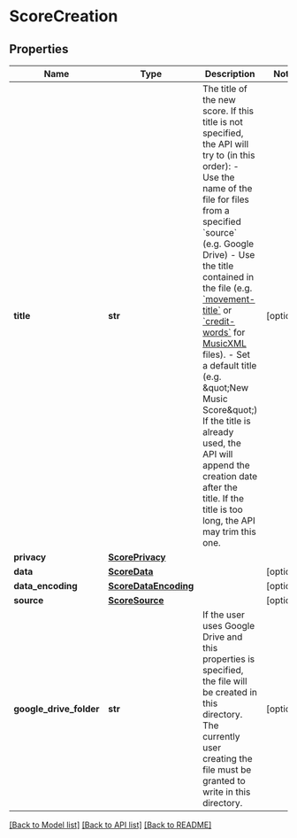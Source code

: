# ScoreCreation

## Properties
Name | Type | Description | Notes
------------ | ------------- | ------------- | -------------
**title** | **str** | The title of the new score.  If this title is not specified, the API will try to (in this order):   - Use the name of the file for files from a specified &#x60;source&#x60; (e.g. Google Drive)   - Use the title contained in the file (e.g. [&#x60;movement-title&#x60;](https://usermanuals.musicxml.com/MusicXML/Content/EL-MusicXML-movement-title.htm) or [&#x60;credit-words&#x60;](https://usermanuals.musicxml.com/MusicXML/Content/EL-MusicXML-credit-words.htm) for [MusicXML](http://www.musicxml.com/) files).   - Set a default title (e.g. \&quot;New Music Score\&quot;)  If the title is already used, the API will append the creation date after the title. If the title is too long, the API may trim this one.  | [optional] 
**privacy** | [**ScorePrivacy**](ScorePrivacy.md) |  | 
**data** | [**ScoreData**](ScoreData.md) |  | [optional] 
**data_encoding** | [**ScoreDataEncoding**](ScoreDataEncoding.md) |  | [optional] 
**source** | [**ScoreSource**](ScoreSource.md) |  | [optional] 
**google_drive_folder** | **str** | If the user uses Google Drive and this properties is specified, the file will be created in this directory. The currently user creating the file must be granted to write in this directory.  | [optional] 

[[Back to Model list]](../README.md#documentation-for-models) [[Back to API list]](../README.md#documentation-for-api-endpoints) [[Back to README]](../README.md)


